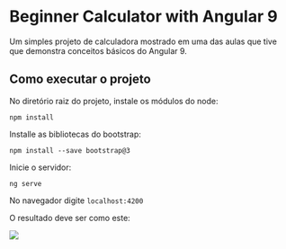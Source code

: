 # Beginner Calculator with Angular 9


Um simples projeto de calculadora mostrado em uma das aulas que tive que demonstra conceitos básicos do Angular 9.

## Como executar o projeto

No diretório raiz do projeto, instale os módulos do node:
```
npm install
```
Installe as bibliotecas do bootstrap:
```
npm install --save bootstrap@3
``` 
Inicie o servidor:
```
ng serve
```

No navegador digite ``localhost:4200``

O resultado deve ser como este:


![](https://github.com/BrunoSilveiraDev/calculator-angular/blob/master/image/print.png)
